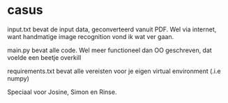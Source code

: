 # casus

input.txt bevat de input data, geconverteerd vanuit PDF. Wel via internet, want handmatige image recognition vond ik wat ver gaan.

main.py bevat alle code. Wel meer functioneel dan OO geschreven, dat voelde een beetje overkill

requirements.txt bevat alle vereisten voor je eigen virtual environment (.i.e numpy)

Speciaal voor Josine, Simon en Rinse.
